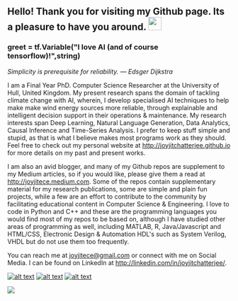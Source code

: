 ## Hello! Thank you for visiting my Github page. Its a pleasure to have you around. <img src="https://raw.githubusercontent.com/MartinHeinz/MartinHeinz/master/wave.gif" width="30px">
### greet = tf.Variable("I love AI (and of course tensorflow)!",string)

<!--
**joyjitchatterjee/joyjitchatterjee** is a ✨ _special_ ✨ repository because its `README.md` (this file) appears on your GitHub profile.-->

<i>Simplicity is prerequisite for reliability. — Edsger Dijkstra</i> 


I am a Final Year PhD. Computer Science Researcher at the University of Hull, United Kingdom. My present research spans the domain of tackling climate change with AI, wherein, I develop specialised AI techniques to help make make wind energy sources more reliable, through explainable and intelligent decision support in their operations & maintenance. My research interests span Deep Learning, Natural Language Generation, Data Analytics, Causal Inference and Time-Series Analysis. I prefer to keep stuff simple and stupid, as that is what I believe makes most programs work as they should. Feel free to check out my personal website at http://joyjitchatterjee.github.io for more details on my past and present works.

I am also an avid blogger, and many of my Github repos are supplement to my Medium articles, so if you would like, please give them a read at http://joyjitece.medium.com. Some of the repos contain supplementary material for my research publications, some are simple and plain fun projects, while a few are an effort to contribute to the community by facilitating educational content in Computer Science & Engineering. I love to code in Python and C++ and these are the programming languages you would find most of my repos to be based on, although I have studied other areas of programming as well, including MATLAB, R, Java/Javascript and HTML/CSS, Electronic Design & Automation HDL's such as System Verilog, VHDL but do not use them too frequently.

You can reach me at joyjitece@gmail.com or connect with me on Social Media. 
I can be found on LinkedIn at http://linkedin.com/in/joyjitchatterjee/.

<!-- Please don't remove this: Grab your social icons from https://github.com/carlsednaoui/gitsocial -->

<!-- display the social media buttons in your README -->

[![alt text][1.1]][1]
[![alt text][2.1]][2]
[![alt text][3.1]][3]




<!-- links to social media icons -->
<!-- no need to change these -->

<!-- icons with padding -->

[1.1]: http://i.imgur.com/tXSoThF.png (Joyjit's Twitter)
[2.1]: http://i.imgur.com/P3YfQoD.png (Joyjit's Facebook)
[3.1]: https://raw.githubusercontent.com/MartinHeinz/MartinHeinz/master/linkedin-3-16.png (Joyjit's LinkedIn)



<!-- links to your social media accounts -->
<!-- update these accordingly -->

[1]: http://www.twitter.com/joyjitchat
[2]: http://facebook.com/joyjit.chatterjee/
[3]: http://linkedin.com/in/joyjitchatterjee/


<!-- Please don't remove this: Grab your social icons from https://github.com/carlsednaoui/gitsocial -->


<img align="center" src="https://github-readme-stats.vercel.app/api/<CARD_TYPE>/?username=joyjitchatterjee>&theme=<THEME_NAME>" />

